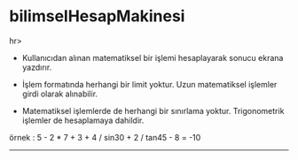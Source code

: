 # bilimselHesapMakinesi
hr>

- Kullanıcıdan alınan matematiksel bir işlemi hesaplayarak sonucu ekrana yazdırır. <br>

- İşlem formatında herhangi bir limit yoktur. Uzun matematiksel işlemler girdi olarak alınabilir. <br>

- Matematiksel işlemlerde de herhangi bir sınırlama yoktur. Trigonometrik işlemler de hesaplamaya dahildir. <br>

örnek : 5 - 2 * 7 + 3 + 4 / sin30 + 2 / tan45 - 8 = -10
<hr>
